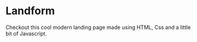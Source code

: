 # Landform
Checkout this cool modern landing page made using HTML, Css and a little bit of Javascript.
